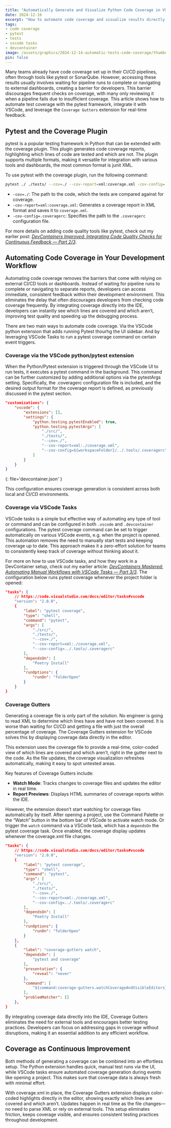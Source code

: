 ```yaml
---
title: "Automatically Generate and Visualize Python Code Coverage in VSCode"
date: 2024-12-16
excerpt: "How to automate code coverage and visualize results directly in VSCode for Python, improve your tests with real-time coverage insights."
tags:
- code coverage
- pytest
- tests
- vscode tasks
- devcontainer
image: /assets/graphics/2024-12-14-automatic-tests-code-coverage/thumbnail-code-coverage-veiled.png
pin: false
---
```


Many teams already have code coverage set up in their CI/CD pipelines, often through tools like pytest or SonarQube. However, accessing these results usually involves waiting for pipeline runs to complete or navigating to external dashboards, creating a barrier for developers. This barrier discourages frequent checks on coverage, with many only reviewing it when a pipeline fails due to insufficient coverage. This article shows how to automate test coverage with the pytest framework, integrate it with VSCode, and leverage the `Coverage Gutters` extension for real-time feedback. 


## Pytest and the Coverage Plugin

pytest is a popular testing framework in Python that can be extended with the coverage plugin. This plugin generates code coverage reports, highlighting which lines of code are tested and which are not. The plugin supports multiple formats, making it versatile for integration with various tools and dashboards, the most common format is junit XML.

To use pytest with the coverage plugin, run the following command:

```bash
pytest ./ ./tests/ --cov=./ --cov-report=xml:coverage.xml -cov-config=.coveragerc
```
- `-cov=./`: The path to the code, which the tests are compared against for coverage.
- `-cov-report=xml:coverage.xml`: Generates a coverage report in XML format and saves it to `coverage.xml`.
- `-cov-config=.coveragerc`: Specifies the path to the `.coveragerc` configuration file.

For more details on adding code quality tools like pytest, check out my earlier post: [*DevContainers Improved: Integrating Code Quality Checks for Continuous Feedback — Part 2/3*](https://krijnvanderburg.medium.com/add-code-quality-tools-in-your-ide-840df78c64d5).

## Automating Code Coverage in Your Development Workflow

Automating code coverage removes the barriers that come with relying on external CI/CD tools or dashboards. Instead of waiting for pipeline runs to complete or navigating to separate reports, developers can access immediate, consistent feedback within their development environment. This eliminates the delay that often discourages developers from checking code coverage frequently. By integrating coverage directly into the IDE, developers can instantly see which lines are covered and which aren’t, improving test quality and speeding up the debugging process.

There are two main ways to automate code coverage. Via the VSCode python extension that adds running Pytest thourhg the UI sidebar. And by leveraging VSCode Tasks to run a pytest coverage command on certain event triggers. 


### Coverage via the VSCode python/pytest extension

When the Python/Pytest extension is triggered through the VSCode UI to run tests, it executes a pytest command in the background. This command can be further customized by adding additional options via the pytestArgs setting. Specifically, the .coveragerc configuration file is included, and the desired output format for the coverage report is defined, as previously discussed in the pytest section.

```json
"customizations": {
    "vscode": {
        "extensions": [],
        "settings": {
            "python.testing.pytestEnabled": true,
            "python.testing.pytestArgs": [
                "./src/",
                "./tests/",
                "--cov=./",
                "--cov-report=xml:./coverage.xml",
                "--cov-config=${workspaceFolder}/../.tools/.coveragerc"
            ]
        }
    }
}
```
{: file='devcontainer.json' }

This configuration ensures coverage generation is consistent across both local and CI/CD environments.

### Coverage via VSCode Tasks

VSCode tasks is a simple but effective way of automating any type of tool or command and can be configured in both `.vscode` and `.devcontainer` configurations. The pytest coverage command can be set to trigger automatically on various VSCode events, e.g. when the project is opened. This automation removes the need to manually start tests and keeping coverage up to date. This approach makes it a zero-effort solution for teams to consistently keep track of coverage without thinking about it.

For more on how to use VSCode tasks, and how they work in a DevContainer setup, check out my earlier article: [*DevContainers Mastered: Automating Manual Workflows with VSCode Tasks — Part 3/3*](https://medium.com/@krijnvanderburg/how-i-automate-my-entire-ide-vscode-akin-to-cicd-992568ee7fb5). The configuration below runs pytest coverage whenever the project folder is opened:

```json
"tasks": {
    // https://code.visualstudio.com/docs/editor/tasks#vscode
    "version": "2.0.0",
    {
        "label": "pytest coverage",
        "type": "shell",
        "command": "pytest",
        "args": [
            "./src/",
            "./tests/",
            "--cov=./",
            "--cov-report=xml:./coverage.xml",
            "--cov-config=../.tools/.coveragerc"
        ],
        "dependsOn": [
            "Poetry Install"
        ],
        "runOptions": {
            "runOn": "folderOpen"
        }
    }
}
```

### Coverage Gutters

Generating a coverage file is only part of the solution. No engineer is going to read XML to determine which lines have and have not been covered. It is worse than waiting for CI/CD and getting a file with just the overall percentage of coverage. The Coverage Gutters extension for VSCode solves this by displaying coverage data directly in the editor.

This extension uses the coverage file to provide a real-time, color-coded view of which lines are covered and which aren’t, right in the gutter next to the code. As the file updates, the coverage visualization refreshes automatically, making it easy to spot untested areas.

Key features of Coverage Gutters include:

- **Watch Mode**: Tracks changes to coverage files and updates the editor in real time.
- **Report Previews**: Displays HTML summaries of coverage reports within the IDE.

However, the extension doesn’t start watching for coverage files automatically by itself. After opening a project, use the Command Palette or the “Watch” button in the bottom bar of VSCode to activate watch mode. Or trigger the `watch` command via a VSCode task, which has a `dependsOn` the pytest coverage task. Once enabled, the coverage display updates whenever the coverage.xml file changes. 
```json
"tasks": {
    // https://code.visualstudio.com/docs/editor/tasks#vscode
    "version": "2.0.0",
    {
        "label": "pytest coverage",
        "type": "shell",
        "command": "pytest",
        "args": [
            "./src/",
            "./tests/",
            "--cov=./",
            "--cov-report=xml:./coverage.xml",
            "--cov-config=../.tools/.coveragerc"
        ],
        "dependsOn": [
            "Poetry Install"
        ],
        "runOptions": {
            "runOn": "folderOpen"
        }
    },
    {
        "label": "coverage-gutters watch",
        "dependsOn": [
            "pytest and coverage"
        ],
        "presentation": {
            "reveal": "never"
        },
        "command": [
            "${command:coverage-gutters.watchCoverageAndVisibleEditors}"
        ],
        "problemMatcher": []
    },
}
```

By integrating coverage data directly into the IDE, Coverage Gutters eliminates the need for external tools and encourages better testing practices. Developers can focus on addressing gaps in coverage without disruptions, making it an essential addition to any efficient workflow.


## Coverage as Continuous Improvement

Both methods of generating a coverage can be combined into an effortless setup. The Python extension handles quick, manual test runs via the UI, while VSCode tasks ensure automated coverage generation during events like opening a project. This makes sure that coverage data is always fresh with minimal effort.

With coverage.xml in place, the Coverage Gutters extension displays color-coded highlights directly in the editor, showing exactly which lines are covered and which aren’t. Updates happen in real time as the file changes—no need to parse XML or rely on external tools. This setup eliminates friction, keeps coverage visible, and ensures consistent testing practices throughout development.
